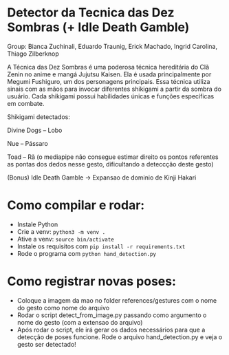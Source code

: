 # Detector da Tecnica das Dez Sombras (+ Idle Death Gamble)
Group: Bianca Zuchinali, Eduardo Traunig, Erick Machado, Ingrid Carolina, Thiago Zilberknop

A Técnica das Dez Sombras é uma poderosa técnica hereditária do Clã Zenin no anime e mangá Jujutsu Kaisen. Ela é usada principalmente por Megumi Fushiguro, um dos personagens principais. Essa técnica utiliza sinais com as mãos para invocar diferentes shikigami a partir da sombra do usuário. Cada shikigami possui habilidades únicas e funções específicas em combate.

Shikigami detectados:

Divine Dogs – Lobo

Nue – Pássaro

Toad – Rã (o mediapipe não consegue estimar direito os pontos referentes as pontas dos dedos nesse gesto, dificultando a deteccção deste gesto)

(Bonus) Idle Death Gamble -> Expansao de dominio de Kinji Hakari

# Como compilar e rodar:

- Instale Python
- Crie a venv: `python3 -m venv .`
- Ative a venv: `source bin/activate`
- Instale os requisitos com `pip install -r requirements.txt`
- Rode o programa com `python hand_detection.py`

# Como registrar novas poses:
- Coloque a imagem da mao no folder references/gestures com o nome do gesto como nome do arquivo
- Rodar o script detect_from_image.py passando como argumento o nome do gesto (com a extensao do arquivo)
- Após rodar o script, ele irá gerar os dados necessários para que a detecção de poses funcione. Rode o arquivo hand_detection.py e veja o gesto ser detectado!


